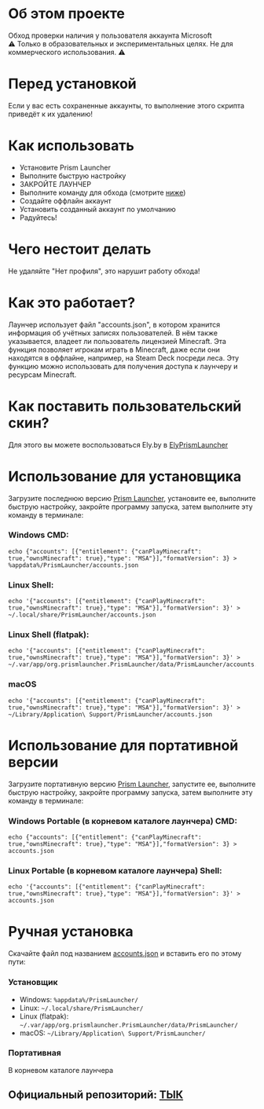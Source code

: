 # Об этом проекте
Обход проверки наличия у пользователя аккаунта Microsoft<br>
⚠️ Только в образовательных и экспериментальных целях. Не для коммерческого использования. ⚠️

# Перед установкой
Если у вас есть сохраненные аккаунты, то выполнение этого скрипта приведёт к их удалению!

# Как использовать
- Установите Prism Launcher
- Выполните быструю настройку
- ЗАКРОЙТЕ ЛАУНЧЕР
- Выполните команду для обхода (смотрите [ниже](#использование-для-установщика))
- Создайте оффлайн аккаунт
- Установить созданный аккаунт по умолчанию
- Радуйтесь!

# Чего нестоит делать
Не удаляйте "Нет профиля", это нарушит работу обхода!

# Как это работает?
Лаунчер использует файл "accounts.json", в котором хранится информация об учётных записях пользователей. В нём также указывается, владеет ли пользователь лицензией Minecraft. Эта функция позволяет игрокам играть в Minecraft, даже если они находятся в оффлайне, например, на Steam Deck посреди леса. Эту функцию можно использовать для получения доступа к лаунчеру и ресурсам Minecraft.

# Как поставить пользовательский скин?
Для этого вы можете воспользоваться Ely.by в [ElyPrismLauncher](https://github.com/Octol1ttle/ElyPrismLauncher)

# Использование для установщика
Загрузите последнюю версию [Prism Launcher](https://prismlauncher.org/), установите ее, выполните быструю настройку, закройте программу запуска, затем выполните эту команду в терминале:
### Windows CMD:
```
echo {"accounts": [{"entitlement": {"canPlayMinecraft": true,"ownsMinecraft": true},"type": "MSA"}],"formatVersion": 3} > %appdata%/PrismLauncher/accounts.json
```
### Linux Shell:
```
echo '{"accounts": [{"entitlement": {"canPlayMinecraft": true,"ownsMinecraft": true},"type": "MSA"}],"formatVersion": 3}' > ~/.local/share/PrismLauncher/accounts.json
```
### Linux Shell (flatpak):
```
echo '{"accounts": [{"entitlement": {"canPlayMinecraft": true,"ownsMinecraft": true},"type": "MSA"}],"formatVersion": 3}' > ~/.var/app/org.prismlauncher.PrismLauncher/data/PrismLauncher/accounts.json
```
### macOS
```
echo '{"accounts": [{"entitlement": {"canPlayMinecraft": true,"ownsMinecraft": true},"type": "MSA"}],"formatVersion": 3}' > ~/Library/Application\ Support/PrismLauncher/accounts.json
```

# Использование для портативной версии
Загрузите портативную версию [Prism Launcher](https://prismlauncher.org/), запустите ее, выполните быструю настройку, закройте программу запуска, затем выполните эту команду в терминале:
### Windows Portable (в корневом каталоге лаунчера) CMD:
```
echo {"accounts": [{"entitlement": {"canPlayMinecraft": true,"ownsMinecraft": true},"type": "MSA"}],"formatVersion": 3} > accounts.json
```
### Linux Portable (в корневом каталоге лаунчера) Shell:
```
echo '{"accounts": [{"entitlement": {"canPlayMinecraft": true,"ownsMinecraft": true},"type": "MSA"}],"formatVersion": 3}' > accounts.json
```

# Ручная установка
Скачайте файл под названием [accounts.json](https://github.com/logitechno/Prism-Launcher-Offline-Bypass-RU/blob/main/accounts.json) и вставить его по этому пути:
### Установщик
* Windows: `%appdata%/PrismLauncher/`
* Linux: `~/.local/share/PrismLauncher/`
* Linux (flatpak): `~/.var/app/org.prismlauncher.PrismLauncher/data/PrismLauncher/`
* macOS: `~/Library/Application\ Support/PrismLauncher/`

### Портативная
В корневом каталоге лаунчера

## Официальный репозиторий: [ТЫК](https://github.com/antunnitraj/Prism-Launcher-PolyMC-Offline-Bypass/tree/main)
